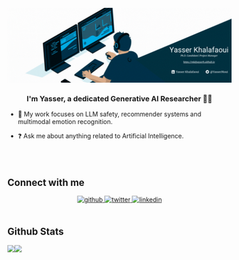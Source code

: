 [![Header](https://github.com/MKDYasserH/MKDYasserH/blob/main/github_banner.gif "Header")](https://yasser-khalafaoui.com/)

### <div align="center">I'm Yasser, a dedicated Generative AI Researcher 👨‍💻</div>  
  
- 🌱 My work focuses on LLM safety, recommender systems and multimodal emotion recognition. 

- ❓ Ask me about anything related to Artificial Intelligence.  
  

<br/>  

<br/>  


## Connect with me  
<div align="center">
<a href="https://github.com/MKDYasserH" target="_blank">
<img src=https://img.shields.io/badge/github-%2324292e.svg?&style=for-the-badge&logo=github&logoColor=white alt=github style="margin-bottom: 5px;" />
</a>
<a href="https://twitter.com/YasserMoui" target="_blank">
<img src=https://img.shields.io/badge/twitter-%2300acee.svg?&style=for-the-badge&logo=twitter&logoColor=white alt=twitter style="margin-bottom: 5px;" />
</a>
<a href="https://linkedin.com/in/yasser-khalafaoui" target="_blank">
<img src=https://img.shields.io/badge/linkedin-%231E77B5.svg?&style=for-the-badge&logo=linkedin&logoColor=white alt=linkedin style="margin-bottom: 5px;" />
</a>  
</div>  
  

<br/>  


## Github Stats  
<img src="https://github-readme-stats.vercel.app/api?username=mkdyasserh&show_icons=true&count_private=true&hide_border=true" align="left" />  

<img src="https://github-readme-stats.vercel.app/api/top-langs/?username=mkdyasserh&hide_border=true&layout=compact" align="left" />  

<br/>  

  

<br/>  

  

<br/>  


<br />

